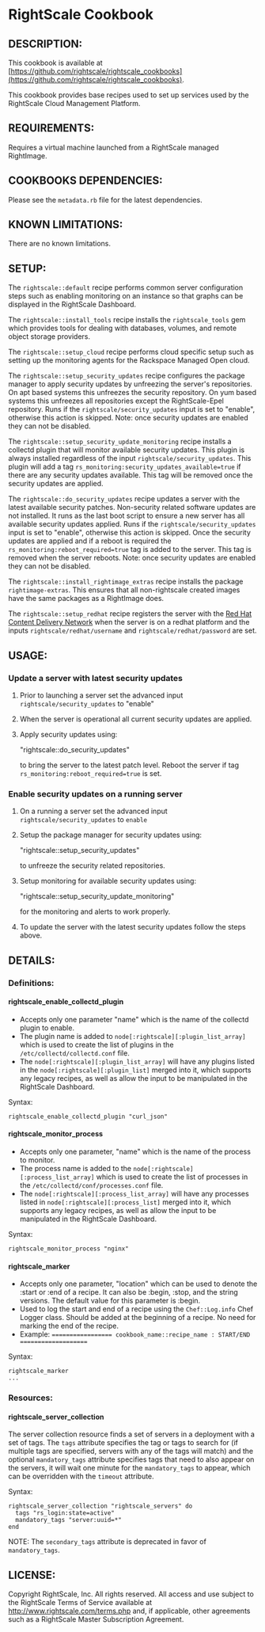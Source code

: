# RightScale Cookbook

## DESCRIPTION:

This cookbook is available at [https://github.com/rightscale/rightscale_cookbooks](https://github.com/rightscale/rightscale_cookbooks).

This cookbook provides base recipes used to set up services used by the
RightScale Cloud Management Platform.

## REQUIREMENTS:

Requires a virtual machine launched from a RightScale managed RightImage.

## COOKBOOKS DEPENDENCIES:

Please see the `metadata.rb` file for the latest dependencies.

## KNOWN LIMITATIONS:

There are no known limitations.

## SETUP:

The `rightscale::default` recipe performs common server configuration
steps such as enabling monitoring on an instance so that graphs can be
displayed in the RightScale Dashboard.

The `rightscale::install_tools` recipe installs the
`rightscale_tools` gem which provides tools for dealing with databases,
volumes, and remote object storage providers.

The `rightscale::setup_cloud` recipe performs cloud specific setup such
as setting up the monitoring agents for the Rackspace Managed Open cloud.

The `rightscale::setup_security_updates` recipe configures
the package manager to apply security updates by unfreezing the
server's repositories. On apt based systems this unfreezes the security
repository. On yum based systems this unfreezes all repositories except
the RightScale-Epel repository. Runs if the `rightscale/security_updates`
input is set to "enable", otherwise this action is skipped.
Note: once security updates are enabled they can not be disabled.

The `rightscale::setup_security_update_monitoring` recipe installs a collectd
plugin that will monitor available security updates. This plugin
is always installed regardless of the input `rightscale/security_updates`.
This plugin will add a tag `rs_monitoring:security_updates_available=true` if
there are any security updates available. This tag will be removed once the
security updates are applied.

The `rightscale::do_security_updates` recipe updates a server with
the latest available security patches. Non-security related software updates
are not installed. It runs as the last boot script to ensure a new
server has all available security updates applied. Runs if the
`rightscale/security_updates` input is set to "enable", otherwise
this action is skipped. Once the security updates are applied and if a reboot is
required the `rs_monitoring:reboot_required=true` tag is added to the server.
This tag is removed when the server reboots.
Note: once security updates are enabled they can not be disabled.

The `rightscale::install_rightimage_extras` recipe installs the package
`rightimage-extras`.  This ensures that all non-rightscale created images
have the same packages as a RightImage does.

The `rightscale::setup_redhat` recipe registers the server with the
[Red Hat Content Delivery Network](https://access.redhat.com/site/articles/63269)
when the server is on a redhat platform and the inputs
`rightscale/redhat/username` and `rightscale/redhat/password` are set.

## USAGE:

### Update a server with latest security updates

1. Prior to launching a server set the advanced input
   `rightscale/security_updates` to "enable"
2. When the server is operational all current security updates are applied.
3. Apply security updates using:

    "rightscale::do_security_updates"

   to bring the server to the latest patch level. Reboot the server if tag
   `rs_monitoring:reboot_required=true` is set.

### Enable security updates on a running server

1. On a running a server set the advanced input `rightscale/security_updates`
   to `enable`
2. Setup the package manager for security updates using:

    "rightscale::setup_security_updates"

   to unfreeze the security related repositories.
3. Setup monitoring for available security updates using:

    "rightscale::setup_security_update_monitoring"

   for the monitoring and alerts to work properly.
4. To update the server with the latest security updates follow the steps above.

## DETAILS:

### Definitions:

#### rightscale_enable_collectd_plugin

* Accepts only one parameter "name" which is the name of the collectd plugin to
  enable.
* The plugin name is added to `node[:rightscale][:plugin_list_array]` which is
  used to create the list of plugins in the `/etc/collectd/collectd.conf` file.
* The `node[:rightscale][:plugin_list_array]` will have any plugins listed
  in the `node[:rightscale][:plugin_list]` merged into it, which
  supports any legacy recipes, as well as allow the input to be manipulated in
  the RightScale Dashboard.

Syntax:

    rightscale_enable_collectd_plugin "curl_json"

#### rightscale_monitor_process

* Accepts only one parameter, "name" which is the name of the process to
  monitor.
* The process name is added to the `node[:rightscale][:process_list_array]`
  which is used to create the list of processes in the
  `/etc/collectd/conf/processes.conf` file.
* The `node[:rightscale][:process_list_array]` will have any processes
  listed in `node[:rightscale][:process_list]` merged into it, which supports
  any legacy recipes, as well as allow the input to be manipulated in the
  RightScale Dashboard.

Syntax:

    rightscale_monitor_process "nginx"

#### rightscale_marker

* Accepts only one parameter, "location" which can be used to denote
  the :start or :end of a recipe. It can also be :begin, :stop, and
  the string versions. The default value for this parameter is :begin.
* Used to log the start and end of a recipe using the `Chef::Log.info` Chef
  Logger class.
  Should be added at the beginning of a recipe. No need for marking the end of
  the recipe.
* Example:
  `================= cookbook_name::recipe_name : START/END ===================`

Syntax:

    rightscale_marker
    ...

### Resources:

#### rightscale_server_collection

The server collection resource finds a set of servers in a deployment with a set
of tags. The `tags` attribute specifies the tag or tags to search for (if
multiple tags are specified, servers with any of the tags will match) and the
optional `mandatory_tags` attribute specifies tags that need to also
appear on the servers, it will wait one minute for the `mandatory_tags`
to appear, which can be overridden with the `timeout` attribute.

Syntax:

    rightscale_server_collection "rightscale_servers" do
      tags "rs_login:state=active"
      mandatory_tags "server:uuid=*"
    end

NOTE: The `secondary_tags` attribute is deprecated in favor of `mandatory_tags`.

## LICENSE:

Copyright RightScale, Inc. All rights reserved.
All access and use subject to the RightScale Terms of Service available at
http://www.rightscale.com/terms.php and, if applicable, other agreements
such as a RightScale Master Subscription Agreement.
